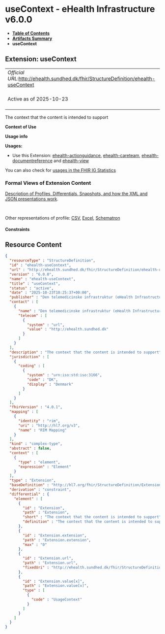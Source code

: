 # useContext - eHealth Infrastructure v6.0.0

* [**Table of Contents**](toc.md)
* [**Artifacts Summary**](artifacts.md)
* **useContext**

## Extension: useContext 

| | |
| :--- | :--- |
| *Official URL*:http://ehealth.sundhed.dk/fhir/StructureDefinition/ehealth-useContext | *Version*:6.0.0 |
| Active as of 2025-10-23 | *Computable Name*:ehealth-useContext |

The context that the content is intended to support

**Context of Use**

**Usage info**

**Usages:**

* Use this Extension: [ehealth-actionguidance](StructureDefinition-ehealth-actionguidance.md), [ehealth-careteam](StructureDefinition-ehealth-careteam.md), [ehealth-documentreference](StructureDefinition-ehealth-documentreference.md) and [ehealth-view](StructureDefinition-ehealth-view.md)

You can also check for [usages in the FHIR IG Statistics](https://packages2.fhir.org/xig/dk.ehealth.sundhed.fhir.ig.core|current/StructureDefinition/ehealth-useContext)

### Formal Views of Extension Content

 [Description of Profiles, Differentials, Snapshots, and how the XML and JSON presentations work](http://build.fhir.org/ig/FHIR/ig-guidance/readingIgs.html#structure-definitions). 

 

Other representations of profile: [CSV](StructureDefinition-ehealth-useContext.csv), [Excel](StructureDefinition-ehealth-useContext.xlsx), [Schematron](StructureDefinition-ehealth-useContext.sch) 

#### Constraints



## Resource Content

```json
{
  "resourceType" : "StructureDefinition",
  "id" : "ehealth-useContext",
  "url" : "http://ehealth.sundhed.dk/fhir/StructureDefinition/ehealth-useContext",
  "version" : "6.0.0",
  "name" : "ehealth-useContext",
  "title" : "useContext",
  "status" : "active",
  "date" : "2025-10-23T10:25:37+00:00",
  "publisher" : "Den telemedicinske infrastruktur (eHealth Infrastructure)",
  "contact" : [
    {
      "name" : "Den telemedicinske infrastruktur (eHealth Infrastructure)",
      "telecom" : [
        {
          "system" : "url",
          "value" : "http://ehealth.sundhed.dk"
        }
      ]
    }
  ],
  "description" : "The context that the content is intended to support",
  "jurisdiction" : [
    {
      "coding" : [
        {
          "system" : "urn:iso:std:iso:3166",
          "code" : "DK",
          "display" : "Denmark"
        }
      ]
    }
  ],
  "fhirVersion" : "4.0.1",
  "mapping" : [
    {
      "identity" : "rim",
      "uri" : "http://hl7.org/v3",
      "name" : "RIM Mapping"
    }
  ],
  "kind" : "complex-type",
  "abstract" : false,
  "context" : [
    {
      "type" : "element",
      "expression" : "Element"
    }
  ],
  "type" : "Extension",
  "baseDefinition" : "http://hl7.org/fhir/StructureDefinition/Extension",
  "derivation" : "constraint",
  "differential" : {
    "element" : [
      {
        "id" : "Extension",
        "path" : "Extension",
        "short" : "The context that the content is intended to support",
        "definition" : "The context that the content is intended to support"
      },
      {
        "id" : "Extension.extension",
        "path" : "Extension.extension",
        "max" : "0"
      },
      {
        "id" : "Extension.url",
        "path" : "Extension.url",
        "fixedUri" : "http://ehealth.sundhed.dk/fhir/StructureDefinition/ehealth-useContext"
      },
      {
        "id" : "Extension.value[x]",
        "path" : "Extension.value[x]",
        "type" : [
          {
            "code" : "UsageContext"
          }
        ]
      }
    ]
  }
}

```
